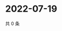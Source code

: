 # 2022-07-19

共 0 条

<!-- BEGIN WEIBO -->
<!-- 最后更新时间 Tue Jul 19 2022 20:33:22 GMT+0800 (China Standard Time) -->

<!-- END WEIBO -->
